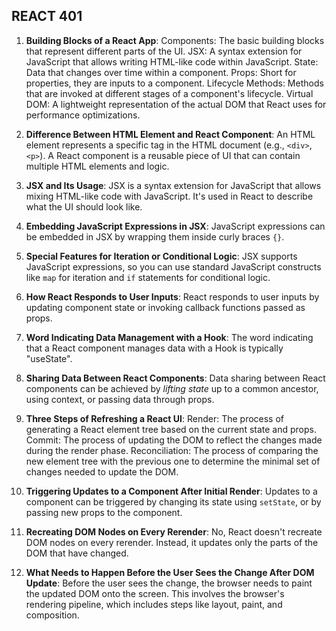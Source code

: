 ## REACT 401

1. **Building Blocks of a React App**:
   Components: The basic building blocks that represent different parts of the UI.
   JSX: A syntax extension for JavaScript that allows writing HTML-like code within JavaScript.
   State: Data that changes over time within a component.
   Props: Short for properties, they are inputs to a component.
   Lifecycle Methods: Methods that are invoked at different stages of a component's lifecycle.
   Virtual DOM: A lightweight representation of the actual DOM that React uses for performance optimizations.

2. **Difference Between HTML Element and React Component**:
   An HTML element represents a specific tag in the HTML document (e.g., `<div>`, `<p>`).
   A React component is a reusable piece of UI that can contain multiple HTML elements and logic.

3. **JSX and Its Usage**:
   JSX is a syntax extension for JavaScript that allows mixing HTML-like code with JavaScript.
   It's used in React to describe what the UI should look like.

4. **Embedding JavaScript Expressions in JSX**:
   JavaScript expressions can be embedded in JSX by wrapping them inside curly braces `{}`.

5. **Special Features for Iteration or Conditional Logic**:
   JSX supports JavaScript expressions, so you can use standard JavaScript constructs like `map` for iteration and `if` statements for conditional logic.

6. **How React Responds to User Inputs**:
   React responds to user inputs by updating component state or invoking callback functions passed as props.

7. **Word Indicating Data Management with a Hook**:
   The word indicating that a React component manages data with a Hook is typically "useState".

8. **Sharing Data Between React Components**:
   Data sharing between React components can be achieved by _lifting state_ up to a common ancestor, using context, or passing data through props.

9. **Three Steps of Refreshing a React UI**:
   Render: The process of generating a React element tree based on the current state and props.
   Commit: The process of updating the DOM to reflect the changes made during the render phase.
   Reconciliation: The process of comparing the new element tree with the previous one to determine the minimal set of changes needed to update the DOM.

10. **Triggering Updates to a Component After Initial Render**:
Updates to a component can be triggered by changing its state using `setState`, or by passing new props to the component.

11. **Recreating DOM Nodes on Every Rerender**:
No, React doesn't recreate DOM nodes on every rerender. Instead, it updates only the parts of the DOM that have changed.

12. **What Needs to Happen Before the User Sees the Change After DOM Update**:
Before the user sees the change, the browser needs to paint the updated DOM onto the screen. This involves the browser's rendering pipeline, which includes steps like layout, paint, and composition.